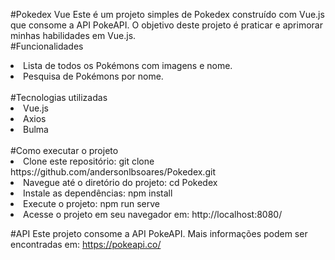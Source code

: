 #Pokedex Vue
Este é um projeto simples de Pokedex construído com Vue.js que consome a API PokeAPI. O objetivo deste projeto é praticar e aprimorar minhas habilidades em Vue.js.
<br>
#Funcionalidades
<li>Lista de todos os Pokémons com imagens e nome.</li>
<li>Pesquisa de Pokémons por nome.</li>
<br>
#Tecnologias utilizadas
<li>Vue.js</li>
<li>Axios</li>
<li>Bulma</li>
<br>
#Como executar o projeto
<li>Clone este repositório: git clone https://github.com/andersonlbsoares/Pokedex.git</li>
<li>Navegue até o diretório do projeto: cd Pokedex</li>
<li>Instale as dependências: npm install</li>
<li>Execute o projeto: npm run serve</li>
<li>Acesse o projeto em seu navegador em: http://localhost:8080/</li>

#API
Este projeto consome a API PokeAPI. Mais informações podem ser encontradas em: https://pokeapi.co/